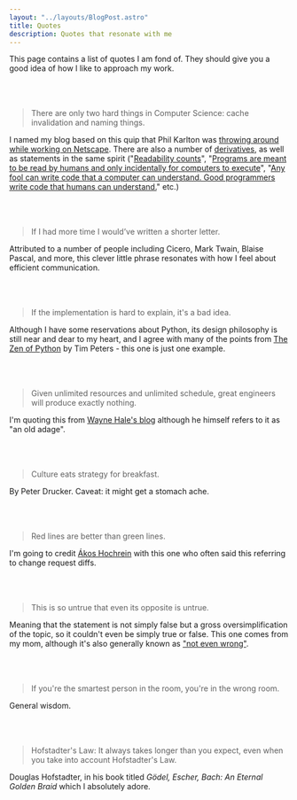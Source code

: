 ```yaml
---
layout: "../layouts/BlogPost.astro"
title: Quotes
description: Quotes that resonate with me
---
```


This page contains a list of quotes I am fond of. They should give you a good idea of how I like to approach my work.

<div id="quotes">

> There are only two hard things in Computer Science: cache invalidation and naming things.

I named my blog based on this quip that Phil Karlton was [throwing around while working on Netscape](https://www.karlton.org/2017/12/naming-things-hard).
There are also a number of [derivatives](https://martinfowler.com/bliki/TwoHardThings.html), as well as statements in the same spirit ("[Readability counts](https://peps.python.org/pep-0020/)", "[Programs are meant to be read by humans and only incidentally for computers to execute](https://www.goodreads.com/quotes/6086714-programs-are-meant-to-be-read-by-humans-and-only)", "[Any fool can write code that a computer can understand. Good programmers write code that humans can understand.](https://en.wikiquote.org/wiki/Martin_Fowler)" etc.)

> If I had more time I would’ve written a shorter letter.

Attributed to a number of people including Cicero, Mark Twain, Blaise Pascal, and more, this clever little phrase resonates with how I feel about efficient communication.

> If the implementation is hard to explain, it's a bad idea.

Although I have some reservations about Python, its design philosophy is still near and dear to my heart, and I agree with many of the points from [The Zen of Python](https://peps.python.org/pep-0020/) by Tim Peters - this one is just one example.

> Given unlimited resources and unlimited schedule, great engineers will produce exactly nothing.

I'm quoting this from [Wayne Hale's blog](https://waynehale.wordpress.com/2012/10/07/after-ten-years-the-tyranny-of-requirements/) although he himself refers to it as "an old adage".

> Culture eats strategy for breakfast.

By Peter Drucker.
Caveat: it might get a stomach ache.

> Red lines are better than green lines.

I'm going to credit [Ákos Hochrein](https://www.linkedin.com/in/akoshochrein/) with this one who often said this referring to change request diffs.

> This is so untrue that even its opposite is untrue.

Meaning that the statement is not simply false but a gross oversimplification of the topic, so it couldn't even be
simply true or false. This one comes from my mom, although it's also generally known as ["not even wrong"](https://rationalwiki.org/wiki/Not_even_wrong).

> If you're the smartest person in the room, you're in the wrong room.

General wisdom.

> Hofstadter's Law: It always takes longer than you expect, even when you take into account Hofstadter's Law.

Douglas Hofstadter, in his book titled _Gödel, Escher, Bach: An Eternal Golden Braid_ which I absolutely adore.

</div>

<style>
  #quotes blockquote {
    margin-top: 4rem;
  }
</style>
